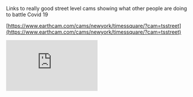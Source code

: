 

Links to really good street level cams showing what other people are doing to battle Covid 19



[https://www.earthcam.com/cams/newyork/timessquare/?cam=tsstreet](https://www.earthcam.com/cams/newyork/timessquare/?cam=tsstreet)





        
 <iframe width="250" height="140" src="https://www.youtube.com/embed/KgYr4IKcydE" frameborder="0" allow="autoplay; encrypted-media" allowfullscreen></iframe>





